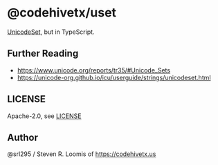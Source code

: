 # @codehivetx/uset

[UnicodeSet](https://unicode-org.github.io/icu/userguide/strings/unicodeset.html), but in TypeScript.

## Further Reading

- <https://www.unicode.org/reports/tr35/#Unicode_Sets>
- <https://unicode-org.github.io/icu/userguide/strings/unicodeset.html>

## LICENSE

Apache-2.0, see [LICENSE](./LICENSE)

## Author

@srl295 / Steven R. Loomis  of <https://codehivetx.us>
